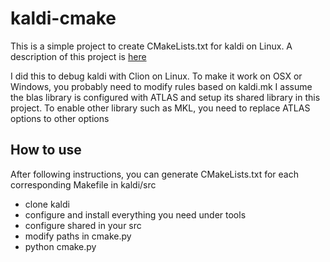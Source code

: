 # kaldi-cmake

This is a simple project to create CMakeLists.txt for kaldi on Linux.
A description of this project is [here](https://www.xinjianl.com/develop/code-kaldi/kaldi-cmake/)

I did this to debug kaldi with Clion on Linux.
To make it work on OSX or Windows, you probably need to modify rules based on kaldi.mk
I assume the blas library is configured with ATLAS and setup its shared library in this project.
To enable other library such as MKL, you need to replace ATLAS options to other options

## How to use

After following instructions, you can generate CMakeLists.txt for each corresponding Makefile in kaldi/src

* clone kaldi
* configure and install everything you need under tools
* configure shared in your src
* modify paths in cmake.py 
* python cmake.py
